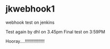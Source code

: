 # jkwebhook1
webhook test on jenkins


Test again by dhl on 3.45pm
Final test on 3:59PM



Hooray....!!!!!!!!!!!!!!!!